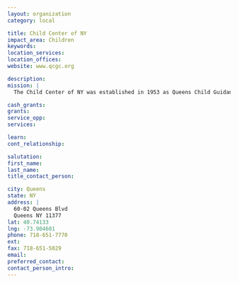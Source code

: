```yaml
---
layout: organization
category: local

title: Child Center of NY
impact_area: Children
keywords: 
location_services: 
location_offices: 
website: www.qcgc.org

description: 
mission: |
  The Child Center of NY was established in 1953 as Queens Child Guidance Center, a family-focused non-profit organization. Our vision is that all children grow up to feel loved, secure and self-confident; to succeed in school and later work; and to have the sensitivity to be effective citizens of the world community. Our programs are universally dedicated to achieving this vision for the children of Queens. We are effective because we treasure the individual capacities of children and help them flourish within their families, schools, communities and cultural environment. We employ a highly skilled bi-lingual and bi-cultural staff who love children and are dedicated to their happiness and success.

cash_grants: 
grants: 
service_opp: 
services: 

learn: 
cont_relationship: 

salutation: 
first_name: 
last_name: 
title_contact_person: 

city: Queens
state: NY
address: |
  60-02 Queens Blvd    
  Queens NY 11377
lat: 40.74133
lng: -73.904601
phone: 718-651-7770
ext: 
fax: 718-651-5029
email: 
preferred_contact: 
contact_person_intro: 
---
```

